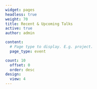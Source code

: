 ```yaml
---
widget: pages
headless: true
weight: 70
title: Recent & Upcoming Talks
active: true
author: admin

content:
  # Page type to display. E.g. project.
  page_type: event

count: 10
  offset: 0
  order: desc
design:
  view: 4
---
```



